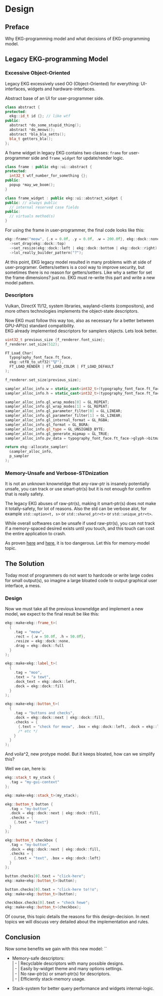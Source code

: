 # Design

## Preface

Why EKG-programming model and what decisions of EKG-programming model.

## Legacy EKG-programming Model

### Excessive Object-Oriented

Legacy EKG excessively used OO (Object-Oriented) for everything: UI-interfaces, widgets and hardware-interfaces.

Abstract base of an UI for user-programmer side.
```cpp
class abstract {
protected:
  ekg::id_t id {}; // like wtf
public:
  abstract *do_some_stupid_thing();
  abstract *do_meows();
  abstract *bla_bla_setts();
  bla_t getters_bla();
};
```

A frame widget in legacy EKG contains two classes: `frame` for user-programmer side and `frame_widget` for update/render logic.

```cpp
class frame : public ekg::ui::abstract {
protected:
  int32_t wtf_number_for_something {};
public:
  popup *may_we_boom();
}

class frame_widget : public ekg::ui::abstract_widget {
public: // always public
  // internal reserved case fields
public:
  // virtuals method(s)
}
```

For using the frame in user-programmer, the final code looks like this:

```cpp
ekg::frame("meow", {.x = 0.0f, .y = 0.0f, .w = 200.0f}, ekg::dock::none)
  ->set_drag(ekg::dock::top)
  ->set_resize(ekg::dock::left | ekg::dock::bottom | ekg::dock::right)
  ->lol_really_builder_pattern("?");
```

At this point, EKG legacy model resulted in many problems with at side of user-programer. 
Getters/setters is a cool way to improve security, but sometimes there is no reason for getters/setters. Like why a setter for set the frame dimensions? just no. EKG must re-write this part and write a new model pattern.

### Descriptors

Vulkan, DirectX 11/12, system libraries, wayland-clients (compositors), and more others technologies implements the object-state descriptors.

Now EKG must follow this way too, also as necessary for a better between GPU-API(s) standard compatibility.  
EKG already implemented descriptors for samplers objects. Lets look better.

```cpp
uint32_t previous_size {f_renderer.font_size};
f_renderer.set_size(512);

FT_Load_Char(
  typography_font_face.ft_face,
  ekg::utf8_to_utf32("🐮"),
  FT_LOAD_RENDER | FT_LOAD_COLOR | FT_LOAD_DEFAULT
);

f_renderer.set_size(previous_size);

sampler_alloc_info.w = static_cast<int32_t>(typography_font_face.ft_face->glyph->bitmap.width);
sampler_alloc_info.h = static_cast<int32_t>(typography_font_face.ft_face->glyph->bitmap.rows);

sampler_alloc_info.gl_wrap_modes[0] = GL_REPEAT;
sampler_alloc_info.gl_wrap_modes[1] = GL_REPEAT;
sampler_alloc_info.gl_parameter_filter[0] = GL_LINEAR;
sampler_alloc_info.gl_parameter_filter[1] = GL_LINEAR;
sampler_alloc_info.gl_internal_format = GL_RGBA;
sampler_alloc_info.gl_format = GL_BGRA;
sampler_alloc_info.gl_type = GL_UNSIGNED_BYTE;
sampler_alloc_info.gl_generate_mipmap = GL_TRUE;
sampler_alloc_info.pv_data = typography_font_face.ft_face->glyph->bitmap.buffer;

return ekg::allocate_sampler(
  &sampler_alloc_info,
  p_sampler
);
```

### Memory-Unsafe and Verbose-STDnization

It is not an unknown knowneldge that any-raw-ptr is insanely potentially unsafe, you can track or use smart-ptr(s) but it is not enough for confirm that is really safety.

The legacy EKG abuses of raw-ptr(s), making it smart-ptr(s) does not make it totally-safety, for lot of reasons. Also the std can be verbose alot, for example `std::option<t, s>` or `std::shared_ptr<t>` or `std::unique_ptr<t>`.

While overall softwares can be unsafe if used raw-ptr(s), you can not track if a memory-spaced desired exists until you touch, and this touch can cost the entire application to crash.

As proven [here](./proofs.md#raw-pointers-unsafety) and [here](proofs.md#raw-pointers-crazy-unsafety), it is too dangerous. Let this for memory-model topic.

## The Solution

Today most of programmers do not want to hardcode or write large codes for small output(s), so imagine a large bloated code to output graphical user interface, a mess.

### Design

Now we must take all the previous knowneldge and implement a new model, we expect to the final result be like this:

```cpp
ekg::make<ekg::frame_t>(
  { 
    .tag = "meow",
    .rect = {.w = 50.0f, .h = 50.0f},
    .resize = ekg::dock::none,
    .drag = ekg::dock::full
  }
);

ekg::make<ekg::label_t>(
  {
    .tag = "moo",
    .text = "a tewt",
    .dock_text = ekg::dock::left,
    .dock = ekg::dock::fill
  }
);

ekg::make<ekg::button_t>(
  {
    .tag = "buttons and checks",
    .dock = ekg::dock::next | ekg::dock::fill,
    .checks = {
      {.text = "check for meow", .box = ekg::dock::left, .dock = ekg::left}
      /* etc */
    }
  }
);
```

And voila^2, new protype model. But it keeps bloated, how can we simplify this?

Well we can, here is:

```cpp
ekg::stack_t my_stack {
  .tag = "my-gui-context"
};

ekg::make<ekg::stack_t>(my_stack);

ekg::button_t button {
  .tag = "my-button",
  .dock = ekg::dock::next | ekg::dock::fill,
  .checks = {
    {.text = "text"}
  }
};

ekg::button_t checkbox {
  .tag = "my-button",
  .dock = ekg::dock::next | ekg::dock::fill,
  .checks = {
    {.text = "text", .box = ekg::dock::left}
  }
};

button.checks[0].text = "click-here";
ekg::make<ekg::button_t>(button);

button.checks[0].text = "click-here to!!o";
ekg::make<ekg::button_t>(button);

checkbox.checks[0].text = "check hewe";
ekg::make<ekg::button_t>(checkbox);
```

Of course, this topic details the reasons for this design-decision. In next topics we will discuss very detailed about the implementation and rules.

## Conclusion

Now some benefits we gain with this new model:
``
* Memory-safe descriptors:  
  | - | Recyclable descriptors with many possible designs.  
  | - | Easily by-widget theme and many options settings.  
  | - | No raw-ptr(s) or smart-ptr(s) for descriptors.  
  | - | Efficiently stack-memory usage.

* Stack-system for better query performance and widgets internal-logic.
